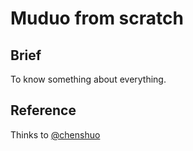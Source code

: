 # Muduo from scratch

## Brief

To know something about everything.

## Reference

Thinks to [@chenshuo](https://github.com/chenshuo/muduo)
